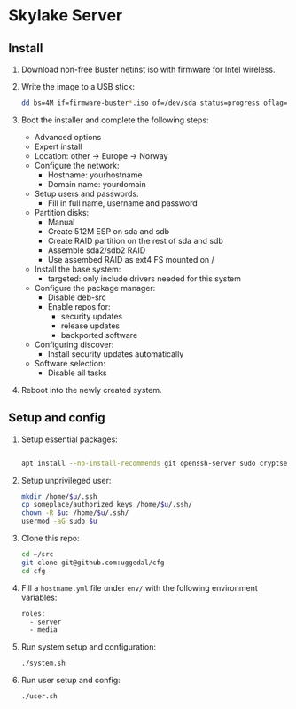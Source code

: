 Skylake Server
==============

Install
-------

1. Download non-free Buster netinst iso with firmware for Intel wireless.
2. Write the image to a USB stick:

    ```sh
    dd bs=4M if=firmware-buster*.iso of=/dev/sda status=progress oflag=sync
    ```
3. Boot the installer and complete the following steps:
    - Advanced options
    - Expert install
    - Location: other -> Europe -> Norway
    - Configure the network:
        - Hostname: yourhostname
        - Domain name: yourdomain
    - Setup users and passwords:
      - Fill in full name, username and password
    - Partition disks:
        - Manual
        - Create 512M ESP on sda and sdb
        - Create RAID partition on the rest of sda and sdb
        - Assemble sda2/sdb2 RAID
        - Use assembed RAID as ext4 FS mounted on /
    - Install the base system:
        - targeted: only include drivers needed for this system
    - Configure the package manager:
        - Disable deb-src
        - Enable repos for:
            - security updates
            - release updates
            - backported software
    - Configuring discover:
        - Install security updates automatically
    - Software selection:
        - Disable all tasks

4. Reboot into the newly created system.

Setup and config
----------------

1. Setup essential packages:

    ```sh

    apt install --no-install-recommends git openssh-server sudo cryptsetup-run
    ```

2. Setup unprivileged user:

    ```sh
    mkdir /home/$u/.ssh
    cp someplace/authorized_keys /home/$u/.ssh/
    chown -R $u: /home/$u/.ssh/
    usermod -aG sudo $u
    ```

3. Clone this repo:

    ```sh
    cd ~/src
    git clone git@github.com:uggedal/cfg
    cd cfg
    ```

4. Fill a `hostname.yml` file under `env/`
with the following environment variables:

    ```sh
    roles:
      - server
      - media
    ```

5. Run system setup and configuration:

    ```sh
    ./system.sh
    ```

6. Run user setup and config:

    ```sh
    ./user.sh
    ```

